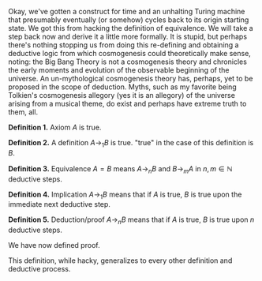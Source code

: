 Okay, we've gotten a construct for time and an unhalting Turing machine that presumably eventually (or somehow) cycles back to its origin starting state. We got this from hacking the definition of equivalence. We will take a step back now and derive it a little more formally. It is stupid, but perhaps there's nothing stopping us from doing this re-defining and obtaining a deductive logic from which cosmogenesis could theoretically make sense, noting: the Big Bang Theory is not a cosmogenesis theory and chronicles the early moments and evolution of the observable beginning of the universe. An un-mythological cosmogenesis theory has, perhaps, yet to be proposed in the scope of deduction. Myths, such as my favorite being Tolkien's cosmogenesis allegory (yes it is an allegory) of the universe arising from a musical theme, do exist and perhaps have extreme truth to them, all.

**Definition 1.** Axiom $A$ is true.

**Definition 2.** A definition $A \rightarrow_1 B$ is true. "true" in the case of this definition is $B$.

**Definition 3.** Equivalence $A = B$ means $A \rightarrow_n B$ and $B \rightarrow_m A$ in $n, m \in \mathbb{N}$ deductive steps.

**Definition 4.** Implication $A \rightarrow_1 B$ means that if $A$ is true, $B$ is true upon the immediate next deductive step.

**Definition 5.** Deduction/proof $A \rightarrow_n B$ means that if $A$ is true, $B$ is true upon $n$ deductive steps.

We have now defined proof.

This definition, while hacky, generalizes to every other definition and deductive process.
